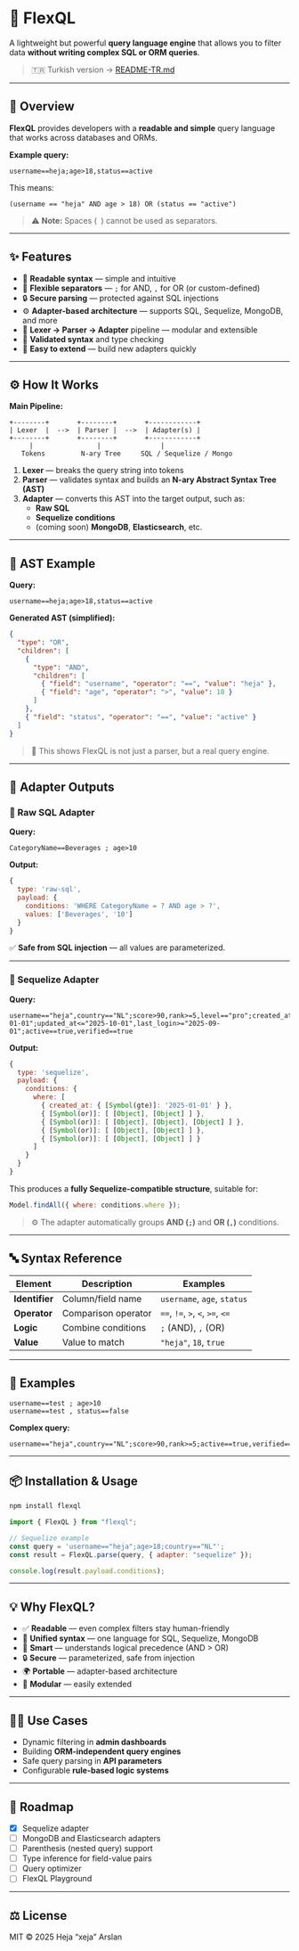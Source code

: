 # 🧩 FlexQL

A lightweight but powerful **query language engine** that allows you to filter data **without writing complex SQL or ORM queries**.

> 🇹🇷 Turkish version → [README-TR.md](./README-TR.md)

---

## 🚀 Overview

**FlexQL** provides developers with a **readable and simple** query language that works across databases and ORMs.

**Example query:**

```
username==heja;age>18,status==active
```

This means:

```
(username == "heja" AND age > 18) OR (status == "active")
```

> ⚠️ **Note:** Spaces (` `) cannot be used as separators.

---

## ✨ Features

- 🧠 **Readable syntax** — simple and intuitive
- 🔀 **Flexible separators** — `;` for AND, `,` for OR (or custom-defined)
- 🔒 **Secure parsing** — protected against SQL injections
- ⚙️ **Adapter-based architecture** — supports SQL, Sequelize, MongoDB, and more
- 🧱 **Lexer → Parser → Adapter** pipeline — modular and extensible
- 🧪 **Validated syntax** and type checking
- 🧰 **Easy to extend** — build new adapters quickly

---

## ⚙️ How It Works

**Main Pipeline:**

```
+--------+       +--------+       +------------+
| Lexer  |  -->  | Parser |  -->  | Adapter(s) |
+--------+       +--------+       +------------+
     |                |               |
   Tokens         N-ary Tree     SQL / Sequelize / Mongo
```

1. **Lexer** — breaks the query string into tokens
2. **Parser** — validates syntax and builds an **N-ary Abstract Syntax Tree (AST)**
3. **Adapter** — converts this AST into the target output, such as:
   - **Raw SQL**
   - **Sequelize conditions**
   - (coming soon) **MongoDB**, **Elasticsearch**, etc.

---

## 🌳 AST Example

**Query:**

```
username==heja;age>18,status==active
```

**Generated AST (simplified):**

```json
{
  "type": "OR",
  "children": [
    {
      "type": "AND",
      "children": [
        { "field": "username", "operator": "==", "value": "heja" },
        { "field": "age", "operator": ">", "value": 18 }
      ]
    },
    { "field": "status", "operator": "==", "value": "active" }
  ]
}
```

> 🧩 This shows FlexQL is not just a parser, but a real query engine.

---

## 🧱 Adapter Outputs

### 🔹 Raw SQL Adapter

**Query:**

```
CategoryName==Beverages ; age>10
```

**Output:**

```js
{
  type: 'raw-sql',
  payload: {
    conditions: 'WHERE CategoryName = ? AND age > ?',
    values: ['Beverages', '10']
  }
}
```

✅ **Safe from SQL injection** — all values are parameterized.

---

### 🔹 Sequelize Adapter

**Query:**

```
username=="heja",country=="NL";score>90,rank>=5,level=="pro";created_at>="2025-01-01";updated_at<="2025-10-01",last_login>="2025-09-01";active==true,verified==true
```

**Output:**

```js
{
  type: 'sequelize',
  payload: {
    conditions: {
      where: [
        { created_at: { [Symbol(gte)]: '2025-01-01' } },
        { [Symbol(or)]: [ [Object], [Object] ] },
        { [Symbol(or)]: [ [Object], [Object], [Object] ] },
        { [Symbol(or)]: [ [Object], [Object] ] },
        { [Symbol(or)]: [ [Object], [Object] ] }
      ]
    }
  }
}
```

This produces a **fully Sequelize-compatible structure**, suitable for:

```js
Model.findAll({ where: conditions.where });
```

> ⚙️ The adapter automatically groups **AND (`;`)** and **OR (`,`)** conditions.

---

## 🔤 Syntax Reference

| Element        | Description         | Examples                         |
| -------------- | ------------------- | -------------------------------- |
| **Identifier** | Column/field name   | `username`, `age`, `status`      |
| **Operator**   | Comparison operator | `==`, `!=`, `>`, `<`, `>=`, `<=` |
| **Logic**      | Combine conditions  | `;` (AND), `,` (OR)              |
| **Value**      | Value to match      | `"heja"`, `18`, `true`           |

---

## 🧩 Examples

```
username==test ; age>10
username==test , status==false
```

**Complex query:**

```
username=="heja",country=="NL";score>90,rank>=5;active==true,verified==true
```

---

## 📦 Installation & Usage

```bash
npm install flexql
```

```js
import { FlexQL } from "flexql";

// Sequelize example
const query = 'username=="heja";age>18;country=="NL"';
const result = FlexQL.parse(query, { adapter: "sequelize" });

console.log(result.payload.conditions);
```

---

## 💡 Why FlexQL?

- ✅ **Readable** — even complex filters stay human-friendly
- 🧱 **Unified syntax** — one language for SQL, Sequelize, MongoDB
- 🧠 **Smart** — understands logical precedence (AND > OR)
- 🔒 **Secure** — parameterized, safe from injection
- 🌍 **Portable** — adapter-based architecture
- 🧩 **Modular** — easily extended

---

## 🧑‍💻 Use Cases

- Dynamic filtering in **admin dashboards**
- Building **ORM-independent query engines**
- Safe query parsing in **API parameters**
- Configurable **rule-based logic systems**

---

## 🧭 Roadmap

- [x] Sequelize adapter
- [ ] MongoDB and Elasticsearch adapters
- [ ] Parenthesis (nested query) support
- [ ] Type inference for field-value pairs
- [ ] Query optimizer
- [ ] FlexQL Playground

---

## ⚖️ License

MIT © 2025 Heja “xeja” Arslan

